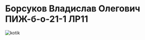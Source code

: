 # Борсуков Владислав Олегович ПИЖ-б-о-21-1  ЛР11
![kotik](https://avatarko.ru/img/kartinka/19/zhivotnye_kot_18034.jpg)